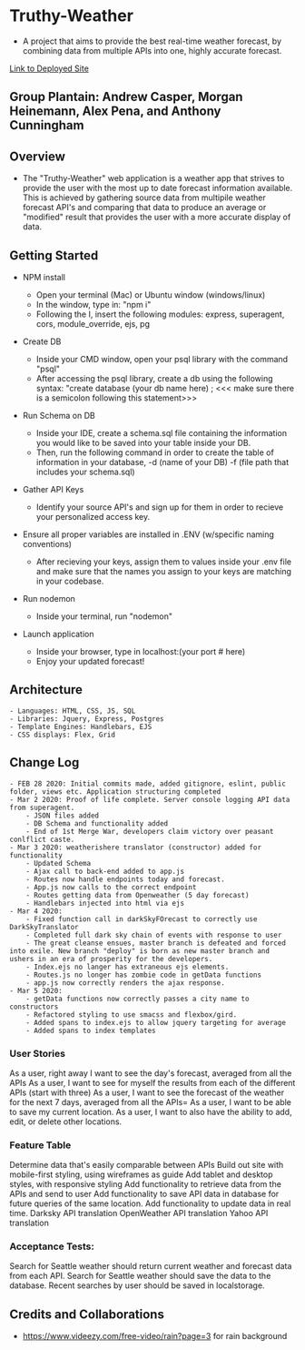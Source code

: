 # Truthy-Weather

- A project that aims to provide the best real-time weather forecast, by combining data from multiple APIs into one, highly accurate forecast.

[Link to Deployed Site](https://team-plantain-weather.herokuapp.com/)

## Group Plantain: **Andrew Casper, Morgan Heinemann, Alex Pena, and Anthony Cunningham**

## Overview
 - The "Truthy-Weather" web application is a weather app that strives to provide the user with the most up to date forecast information available. This is achieved by gathering source data from multipile weather forecast API's and comparing that data to produce an average or "modified" result that provides the user with a more accurate display of data.

 ## Getting Started

 - NPM install
    - Open your terminal (Mac) or Ubuntu window (windows/linux)
    - In the window, type in: "npm i"
    - Following the I, insert the following modules: express, superagent, cors, module_override, ejs, pg

 - Create DB
    - Inside your CMD window, open your psql library with the command "psql"
    - After accessing the psql library, create a db using the following syntax: "create database (your db name here) ; <<< make sure there is a semicolon following this statement>>>

 - Run Schema on DB
    - Inside your IDE, create a schema.sql file containing the information you would like to be saved into your table inside your DB. 
    - Then, run the following command in order to create the table of information in your database, -d (name of your DB) -f (file path that includes your schema.sql)

 - Gather API Keys
   - Identify your source API's and sign up for them in order to recieve your personalized access key.

 - Ensure all proper variables are installed in .ENV (w/specific naming conventions)
   - After recieving your keys, assign them to values inside your .env file and make sure that the names you assign to your keys are matching in your codebase.

 - Run nodemon
    - Inside your terminal, run "nodemon"

 - Launch application
    - Inside your browser, type in localhost:(your port # here)
    - Enjoy your updated forecast! 

## Architecture 
    - Languages: HTML, CSS, JS, SQL
    - Libraries: Jquery, Express, Postgres
    - Template Engines: Handlebars, EJS
    - CSS displays: Flex, Grid

## Change Log

    - FEB 28 2020: Initial commits made, added gitignore, eslint, public folder, views etc. Application structuring completed
    - Mar 2 2020: Proof of life complete. Server console logging API data from superagent.
        - JSON files added
        - DB Schema and functionality added
        - End of 1st Merge War, developers claim victory over peasant conlflict caste.
    - Mar 3 2020: weatherishere translator (constructor) added for functionality
        - Updated Schema
        - Ajax call to back-end added to app.js
        - Routes now handle endpoints today and forecast. 
        - App.js now calls to the correct endpoint
        - Routes getting data from Openweather (5 day forecast)
        - Handlebars injected into html via ejs
    - Mar 4 2020: 
        - Fixed function call in darkSkyFOrecast to correctly use DarkSkyTranslator
        - Completed full dark sky chain of events with response to user
        - The great cleanse ensues, master branch is defeated and forced into exile. New branch "deploy" is born as new master branch and ushers in an era of prosperity for the developers.
        - Index.ejs no langer has extraneous ejs elements.
        - Routes.js no longer has zombie code in getData functions
        - app.js now correctly renders the ajax response.
    - Mar 5 2020:       
        - getData functions now correctly passes a city name to constructors
        - Refactored styling to use smacss and flexbox/gird.
        - Added spans to index.ejs to allow jquery targeting for average
        - Added spans to index templates



### User Stories
As a user, right away I want to see the day's forecast, averaged from all the APIs
As a user, I want to see for myself the results from each of the different APIs (start with three)
As a user, I want to see the forecast of the weather for the next 7 days, averaged from all the APIs=
As a user, I want to be able to save my current location.
As a user, I want to also have the ability to add, edit, or delete other locations.

### Feature Table
Determine data that's easily comparable between APIs
Build out site with mobile-first styling, using wireframes as guide
Add tablet and desktop styles, with responsive styling
Add functionality to retrieve data from the APIs and send to user
Add functionality to save API data in database for future queries of the same location.
Add functionality to update data in real time.
Darksky API translation
OpenWeather API translation
Yahoo API translation

### Acceptance Tests:
Search for Seattle weather should return current weather and forecast data from each API.
Search for Seattle weather should save the data to the database.
Recent searches by user should be saved in localstorage.


## Credits and Collaborations
 - https://www.videezy.com/free-video/rain?page=3 for rain background

